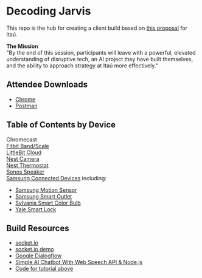 # Decoding Jarvis
This repo is the hub for creating a client build based on [this proposal](https://docs.google.com/presentation/d/1i-W7ku5x-y3Ck8yJlZdvMJUU96WQ34Bt40LDqQVRf5Y/edit#slide=id.g24f9bda3d1_0_91) for Itaú.

**The Mission**  
"By the end of this session, participants will leave with a powerful, elevated understanding of disruptive tech, an AI project they have built themselves, and the ability to approach strategy at Itaú more effectively."

## Attendee Downloads
- [Chrome](https://www.google.com/chrome/)  
- [Postman](https://www.getpostman.com/apps)

## Table of Contents by Device
Chromecast  
[Fitbit Band/Scale](documentation/fitbit.md)  
[LittleBit Cloud](documentation/littlebits.md)  
[Nest Camera](documentation/nest.md)  
[Nest Thermostat](documentation/nest.md)  
[Sonos Speaker](documentation/sonos.md)  
[Samsung Connected Devices](documentation/samsung.md) including:
- [Samsung Motion Sensor](documentation/samsung.md)
- [Samsung Smart Outlet](documentation/samsung.md)   
- [Sylvania Smart Color Bulb](documentation/samsung.md)  
- [Yale Smart Lock](documentation/samsung.md)  

## Build Resources
- [socket.io](https://socket.io/)
- [socket.io demo](https://socket.io/demos/chat/)
- [Google Dialogflow](https://dialogflow.com/docs/getting-started/basics)
- [Simple AI Chatbot With Web Speech API & Node.js](https://www.smashingmagazine.com/2017/08/ai-chatbot-web-speech-api-node-js/)
- [Code for tutorial above](https://github.com/girliemac/web-speech-ai)
